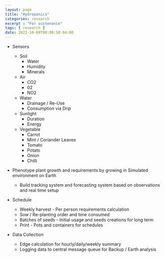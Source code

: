 ```yaml
---
layout: page
title: "Hydroponics"
categories: research
excerpt : "For sustenance"
tags: [ research ]
date: 2022-10-09T08:08:50-04:00
---
```


* Sensors
  * Soil
    * Water
    * Humidity
    * Minerals 
  * Air
    * CO2
    * 02
    * NO2 
  * Water
    * Drainage / Re-Use
    * Consumption via Drip
  * Sunlight
    * Duration
    * Energy
  * Vegetable
    * Carrot
    * Mint / Coriander Leaves
    * Tomato
    * Potato
    * Onion
    * Chilli

* Phenotype plant growth and requirements by growing in Simulated environment on Earth
  * Build tracking system and forecasting system based on observations and real time setup

* Schedule
  * Weekly harvest - Per person requirements calculation
  * Sow / Re-planting order and time consumed
  * Batches of seeds - Initial usage and seeds creations for long term
  * Print - Pots and containers for schedules

* Data Collection
  * Edge calculation for hourly/daily/weekly summary
  * Logging data to central message queue for Backup / Earth analysis